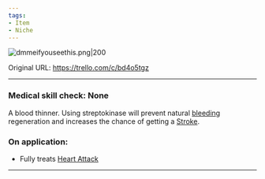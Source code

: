 ```yaml
---
tags:
- Item
- Niche
---
```


![dmmeifyouseethis.png\|200](/Items/Streptokinase%20-%20Attachments/6718845db30472d958dd7e34.png)

Original URL: https://trello.com/c/bd4o5tgz

---

### Medical skill check: None

A blood thinner. Using streptokinase will prevent natural [bleeding ]([Bleeding](../Any%20bodypart/Bleeding.md) "‌")regeneration and increases the chance of getting a [Stroke](../Head_Brain/Stroke.md).

### On application:

- Fully treats [Heart Attack](../Heart/Heart%20Attack.md)

---

